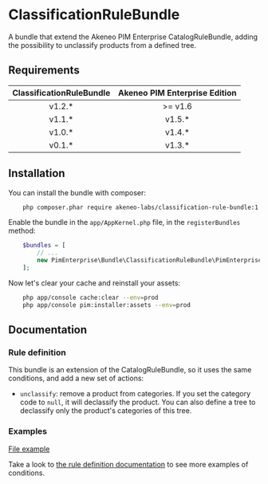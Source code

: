 # ClassificationRuleBundle

A bundle that extend the Akeneo PIM Enterprise CatalogRuleBundle, adding the possibility to unclassify products from a defined tree.


## Requirements

| ClassificationRuleBundle | Akeneo PIM Enterprise Edition |
|:------------------------:|:-----------------------------:|
| v1.2.*                   | >= v1.6                       |
| v1.1.*                   | v1.5.*                        |
| v1.0.*                   | v1.4.*                        |
| v0.1.*                   | v1.3.*                        |


## Installation

You can install the bundle with composer:

```bash
    php composer.phar require akeneo-labs/classification-rule-bundle:1.2.*
```

Enable the bundle in the `app/AppKernel.php` file, in the `registerBundles` method:

```php
    $bundles = [
        // ...
        new PimEnterprise\Bundle\ClassificationRuleBundle\PimEnterpriseClassificationRuleBundle(),
    ];
```

Now let's clear your cache and reinstall your assets:

```bash
    php app/console cache:clear --env=prod
    php app/console pim:installer:assets --env=prod
```

## Documentation

### Rule definition

This bundle is an extension of the CatalogRuleBundle, so it uses the same conditions, and add a new set of actions:

* `unclassify`: remove a product from categories.
If you set the category code to `null`, it will declassify the product.
You can also define a tree to declassify only the product's categories of this tree.

### Examples

[File example](Resources/doc/rules.yml)

Take a look to [the rule definition documentation](http://docs.akeneo.com/latest/cookbook/rule/general_information_on_rule_format.html?highlight=rule%20definition) to see more examples of conditions.
